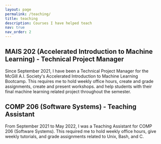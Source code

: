 ```yaml
---
layout: page
permalink: /teaching/
title: teaching
description: Courses I have helped teach
nav: true
nav_order: 2
---
```


## MAIS 202 (Accelerated Introduction to Machine Learning) - Technical Project Manager

Since September 2021, I have been a Technical Project Manager for the McGill A.I. Society's Accelerated Introduction to Machine Learning Bootcamp. This requires me to hold weekly office hours, create and grade assignments, create and present workshops. and help students with their final machine learning related project throughout the semester.

## COMP 206 (Software Systems) - Teaching Assistant

From September 2021 to May 2022, I was a Teaching Assistant for COMP 206 (Software Systems). This required me to hold weekly office hours, give weekly tutorials, and grade assignments related to Unix, Bash, and C.


